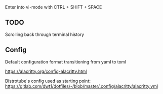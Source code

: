 Enter into vi-mode with
CTRL + SHIFT + SPACE

## TODO

Scrolling back through terminal history

## Config
Default configuration format transitioning from yaml to toml 

https://alacritty.org/config-alacritty.html

Distrotube's config used as starting point:
https://gitlab.com/dwt1/dotfiles/-/blob/master/.config/alacritty/alacritty.yml
